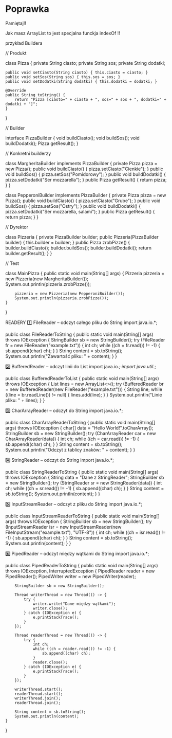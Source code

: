 # Poprawka

Pamiętaj!!

Jak masz ArrayList to jest specjalna funckja indexOf !!


przykład Buildera


// Produkt

class Pizza {
    private String ciasto;
    private String sos;
    private String dodatki;

    public void setCiasto(String ciasto) { this.ciasto = ciasto; }
    public void setSos(String sos) { this.sos = sos; }
    public void setDodatki(String dodatki) { this.dodatki = dodatki; }

    @Override
    public String toString() {
        return "Pizza [ciasto=" + ciasto + ", sos=" + sos + ", dodatki=" + dodatki + "]";
    }
}

// Builder

interface PizzaBuilder {
    void buildCiasto();
    void buildSos();
    void buildDodatki();
    Pizza getResult();
}

// Konkretni builderzy

class MargheritaBuilder implements PizzaBuilder {
    private Pizza pizza = new Pizza();
    public void buildCiasto() { pizza.setCiasto("Cienkie"); }
    public void buildSos() { pizza.setSos("Pomidorowy"); }
    public void buildDodatki() { pizza.setDodatki("Ser mozzarella"); }
    public Pizza getResult() { return pizza; }
}

class PepperoniBuilder implements PizzaBuilder {
    private Pizza pizza = new Pizza();
    public void buildCiasto() { pizza.setCiasto("Grube"); }
    public void buildSos() { pizza.setSos("Ostry"); }
    public void buildDodatki() { pizza.setDodatki("Ser mozzarella, salami"); }
    public Pizza getResult() { return pizza; }
}

// Dyrektor


class Pizzeria {
    private PizzaBuilder builder;
    public Pizzeria(PizzaBuilder builder) { this.builder = builder; }
    public Pizza zrobPizze() {
        builder.buildCiasto();
        builder.buildSos();
        builder.buildDodatki();
        return builder.getResult();
    }
}

// Test

class MainPizza {
    public static void main(String[] args) {
        Pizzeria pizzeria = new Pizzeria(new MargheritaBuilder());
        System.out.println(pizzeria.zrobPizze());

        pizzeria = new Pizzeria(new PepperoniBuilder());
        System.out.println(pizzeria.zrobPizze());
    }
}

READERY
1️⃣ FileReader – odczyt całego pliku do String
import java.io.*;

public class FileReaderToString {
    public static void main(String[] args) throws IOException {
        StringBuilder sb = new StringBuilder();
        try (FileReader fr = new FileReader("example.txt")) {
            int ch;
            while ((ch = fr.read()) != -1) {
                sb.append((char) ch);
            }
        }
        String content = sb.toString();
        System.out.println("Zawartość pliku: " + content);
    }
}

2️⃣ BufferedReader – odczyt linii do List<String>
import java.io.*;
import java.util.*;

public class BufferedReaderToList {
    public static void main(String[] args) throws IOException {
        List<String> lines = new ArrayList<>();
        try (BufferedReader br = new BufferedReader(new FileReader("example.txt"))) {
            String line;
            while ((line = br.readLine()) != null) {
                lines.add(line);
            }
        }
        System.out.println("Linie pliku: " + lines);
    }
}

3️⃣ CharArrayReader – odczyt do String
import java.io.*;

public class CharArrayReaderToString {
    public static void main(String[] args) throws IOException {
        char[] data = "Hello World!".toCharArray();
        StringBuilder sb = new StringBuilder();
        try (CharArrayReader car = new CharArrayReader(data)) {
            int ch;
            while ((ch = car.read()) != -1) {
                sb.append((char) ch);
            }
        }
        String content = sb.toString();
        System.out.println("Odczyt z tablicy znaków: " + content);
    }
}

4️⃣ StringReader – odczyt do String
import java.io.*;

public class StringReaderToString {
    public static void main(String[] args) throws IOException {
        String data = "Dane z StringReader";
        StringBuilder sb = new StringBuilder();
        try (StringReader sr = new StringReader(data)) {
            int ch;
            while ((ch = sr.read()) != -1) {
                sb.append((char) ch);
            }
        }
        String content = sb.toString();
        System.out.println(content);
    }
}

5️⃣ InputStreamReader – odczyt z pliku do String
import java.io.*;

public class InputStreamReaderToString {
    public static void main(String[] args) throws IOException {
        StringBuilder sb = new StringBuilder();
        try (InputStreamReader isr = new InputStreamReader(new FileInputStream("example.txt"), "UTF-8")) {
            int ch;
            while ((ch = isr.read()) != -1) {
                sb.append((char) ch);
            }
        }
        String content = sb.toString();
        System.out.println(content);
    }
}

6️⃣ PipedReader – odczyt między wątkami do String
import java.io.*;

public class PipedReaderToString {
    public static void main(String[] args) throws IOException, InterruptedException {
        PipedReader reader = new PipedReader();
        PipedWriter writer = new PipedWriter(reader);

        StringBuilder sb = new StringBuilder();

        Thread writerThread = new Thread(() -> {
            try {
                writer.write("Dane między wątkami");
                writer.close();
            } catch (IOException e) {
                e.printStackTrace();
            }
        });

        Thread readerThread = new Thread(() -> {
            try {
                int ch;
                while ((ch = reader.read()) != -1) {
                    sb.append((char) ch);
                }
                reader.close();
            } catch (IOException e) {
                e.printStackTrace();
            }
        });

        writerThread.start();
        readerThread.start();
        writerThread.join();
        readerThread.join();

        String content = sb.toString();
        System.out.println(content);
    }
}

